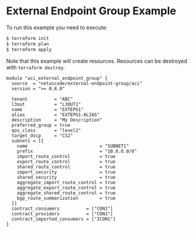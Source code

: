 <!-- BEGIN_TF_DOCS -->
# External Endpoint Group Example

To run this example you need to execute:

```bash
$ terraform init
$ terraform plan
$ terraform apply
```

Note that this example will create resources. Resources can be destroyed with `terraform destroy`.

```hcl
module "aci_external_endpoint_group" {
  source  = "netascode/external-endpoint-group/aci"
  version = ">= 0.8.0"

  tenant          = "ABC"
  l3out           = "L3OUT1"
  name            = "EXTEPG1"
  alias           = "EXTEPG1-ALIAS"
  description     = "My Description"
  preferred_group = true
  qos_class       = "level2"
  target_dscp     = "CS2"
  subnets = [{
    name                           = "SUBNET1"
    prefix                         = "10.0.0.0/8"
    import_route_control           = true
    export_route_control           = true
    shared_route_control           = true
    import_security                = true
    shared_security                = true
    aggregate_import_route_control = true
    aggregate_export_route_control = true
    aggregate_shared_route_control = true
    bgp_route_summarization        = true
  }]
  contract_consumers          = ["CON1"]
  contract_providers          = ["CON1"]
  contract_imported_consumers = ["ICON1"]
}
```
<!-- END_TF_DOCS -->